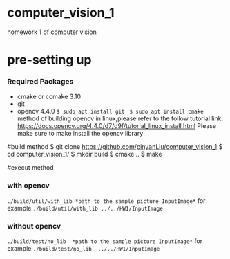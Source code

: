 # computer_vision_1
homework 1 of computer vision

# pre-setting up
### Required Packages
* cmake or ccmake 3.10
* git
* opencv 4.4.0 
`$ sudo apt install git `
`$ sudo apt install cmake `
method of building opencv in linux,please refer to the follow tutorial link:
https://docs.opencv.org/4.4.0/d7/d9f/tutorial_linux_install.html
Please make sure to make install the opencv library


#build method
    $ git clone https://github.com/pinyanLiu/computer_vision_1
    $ cd computer_vision_1/
    $ mkdir build
    $ cmake ..
    $ make


#execut method
### with opencv 
`./build/util/with_lib *path to the sample picture InputImage*`
for example 
`./build/util/with_lib ../../HW1/InputImage`

### without opencv 
`./build/test/no_lib  *path to the sample picture InputImage*`
for example 
`./build/test/no_lib  ../../HW1/InputImage`